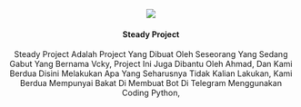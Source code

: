 <p align="center">
  <img src="https://telegra.ph/file/add31c6018ba67309bd3b.jpg">
</p>

<h4><p align="center"> Steady Project </p></h4>

<p align="center">Steady Project Adalah Project Yang Dibuat Oleh Seseorang Yang Sedang Gabut Yang Bernama Vcky, Project Ini Juga Dibantu Oleh Ahmad, Dan Kami Berdua Disini Melakukan Apa Yang Seharusnya Tidak Kalian Lakukan, Kami Berdua Mempunyai Bakat Di Membuat Bot Di Telegram Menggunakan Coding Python,</p>


